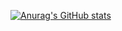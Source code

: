 [![Anurag's GitHub stats](https://github-readme-stats.vercel.app/api?username=MrWindDog&theme=midnight-purple)](https://github.com/anuraghazra/github-readme-stats)

